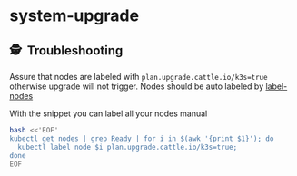 # system-upgrade

## :detective:&nbsp; Troubleshooting

Assure that nodes are labeled with `plan.upgrade.cattle.io/k3s=true` otherwise upgrade will not trigger.
Nodes should be auto labeled by [label-nodes](https://github.com/tyriis/flux.k3s.cluster/cluster/core/system-upgrade/label-nodes/)

With the snippet you can label all your nodes manual

```bash
bash <<'EOF'
kubectl get nodes | grep Ready | for i in $(awk '{print $1}'); do
  kubectl label node $i plan.upgrade.cattle.io/k3s=true;
done
EOF
```
